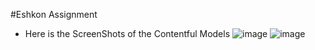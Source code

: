 #Eshkon Assignment

- Here is the ScreenShots of the Contentful Models
![image](https://github.com/Mohit-Vaswani/eshkon-assignment/assets/89992882/4333b526-396d-4da5-9711-d85600244b68)
![image](https://github.com/Mohit-Vaswani/eshkon-assignment/assets/89992882/03f8eb40-b8c7-469f-b8f1-e620a5c1c11d)
